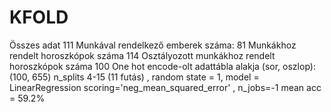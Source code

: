 # KFOLD
Összes adat 111
Munkával rendelkező emberek száma: 81
Munkákhoz rendelt horoszkópok száma 114
Osztályozott munkákhoz rendelt horoszkópok száma 100
One hot encode-olt adattábla alakja (sor, oszlop): (100, 655)
n_splits 4-15 (11 futás) , random state = 1, model = LinearRegression
scoring='neg_mean_squared_error' , n_jobs=-1
mean acc = 59.2%
